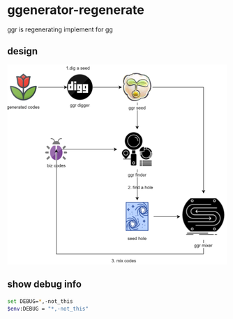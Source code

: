 # ggenerator-regenerate
ggr  is regenerating implement for gg

## design

![](docs/ggr.png)


## show debug info

```bash
set DEBUG=*,-not_this
$env:DEBUG = "*,-not_this"

```